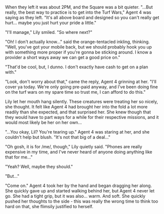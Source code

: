 When they left it was about 2PM, and the Square was a bit quieter. "...But really, the best way to practice is to get into the Turf Wars," Agent 4 was saying as they left. "It's all above board and designed so you can't really get hurt... maybe you just hurt your pride a little."

"I'll manage," Lily smiled. "So where next?" 

"Oh! I don't actually know..." said the orange-tentacled inkling, thinking. "Well, you've got your mobile back, but we should probably hook you up with something more proper if you're gonna be sticking around. I know a provider a short ways away we can get a good price on."

"That'd be cool, but, I dunno. I don't exactly have cash to get on a plan with."

"Look, don't worry about that," came the reply, Agent 4 grinning at her. "I'll cover ya today. We're only going pre-paid anyway, and I've been doing fine on the turf wars on my spare time so trust me, I can afford to do this."

Lily let her mouth hang silently. These creatures were treating her so nicely, she thought. It felt like Agent 4 had brought her into the fold a lot more readily than she expected, and that surprised her. She knew though that they would have to part ways for a while for their respective missions, and it would most likely be her on her own...

"...You okay, Lil? You're tearing up." Agent 4 was staring at her, and she couldn't help but blush. "It's not that big of a deal..."

"Oh gosh, it is for /me/, though," Lily quietly said. "Phones are really expensive in my time, and I've never heard of anyone doing anything like that for me..."

"Yeah? Well, maybe they should." 

"But..."

"Come on." Agent 4 took her by the hand and began dragging her along. She quickly gave up and started walking behind her, but Agent 4 never let go. She had a tight grip, but it was also... warm. And soft. She quickly pushed her thoughts to the side - this was really the wrong time to think too hard on that, she flimsily justified to herself.